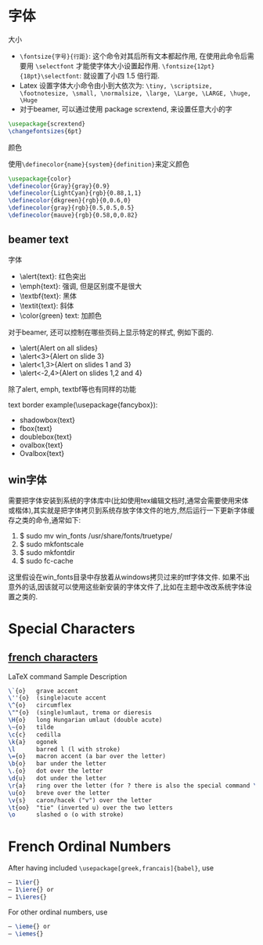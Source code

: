 # 字体
大小

- `\fontsize{字号}{行距}`: 这个命令对其后所有文本都起作用, 在使用此命令后需要用 `\selectfont` 才能使字体大小设置起作用.
	`\fontsize{12pt}{18pt}\selectfont`: 就设置了小四 1.5 倍行距.
- Latex 设置字体大小命令由小到大依次为: `\tiny, \scriptsize, \footnotesize, \small, \normalsize, \large, \Large, \LARGE, \huge, \Huge`
- 对于beamer, 可以通过使用 package scrextend, 来设置任意大小的字
```latex
\usepackage{scrextend}
\changefontsizes{6pt}
```

颜色

使用`\definecolor{name}{system}{definition}`来定义颜色
```latex
\usepackage{color}
\definecolor{Gray}{gray}{0.9}
\definecolor{LightCyan}{rgb}{0.88,1,1}
\definecolor{dkgreen}{rgb}{0,0.6,0}
\definecolor{gray}{rgb}{0.5,0.5,0.5}
\definecolor{mauve}{rgb}{0.58,0,0.82}
```

## beamer text
字体

- \alert{text}: 红色突出
- \emph{text}: 强调, 但是区别度不是很大
- \textbf{text}: 黑体
- \textit{text}: 斜体
- \color{green} text: 加颜色

对于beamer, 还可以控制在哪些页码上显示特定的样式, 例如下面的.

- \alert{Alert on all slides}
- \alert<3>{Alert on slide 3}
- \alert<1,3>{Alert on slides 1 and 3}
- \alert<-2,4>{Alert on slides 1,2 and 4}

除了alert, emph, textbf等也有同样的功能

text border example(\usepackage{fancybox}):

- shadowbox{text}
- fbox{text}
- doublebox{text}
- ovalbox{text}
- Ovalbox{text}

## win字体
需要把字体安装到系统的字体库中(比如使用tex编辑文档时,通常会需要使用宋体或楷体),其实就是把字体拷贝到系统存放字体文件的地方,然后运行一下更新字体缓存之类的命令,通常如下:

1. $ sudo mv win_fonts /usr/share/fonts/truetype/
1. $ sudo mkfontscale
1. $ sudo mkfontdir
1. $ sudo fc-cache

这里假设在win_fonts目录中存放着从windows拷贝过来的ttf字体文件.
如果不出意外的话,因该就可以使用这些新安装的字体文件了,比如在主题中改改系统字体设置之类的.

# Special Characters
## [french characters](http://en.wikibooks.org/wiki/LaTeX/Special_Characters#Escaped\_codes)
LaTeX command	Sample	Description
```latex
\`{o}	grave accent
\''{o}	(single)acute accent
\^{o}	circumflex
\""{o}	(single)umlaut, trema or dieresis
\H{o}	long Hungarian umlaut (double acute)
\~{o}	tilde
\c{c}	cedilla
\k{a}	ogonek
\l		barred l (l with stroke)
\={o}	macron accent (a bar over the letter)
\b{o}	bar under the letter
\.{o}	dot over the letter
\d{u}	dot under the letter
\r{a}	ring over the letter (for ? there is also the special command \aa)
\u{o}	breve over the letter
\v{s}	caron/hacek ("v") over the letter
\t{oo}	"tie" (inverted u) over the two letters
\o		slashed o (o with stroke)
```

# French Ordinal Numbers
After having included `\usepackage[greek,francais]{babel}`, use
```latex
– 1\ier{}
– 1\iere{} or
– 1\ieres{}
```
For other ordinal numbers, use
```latex
– \ieme{} or
– \iemes{}
```
